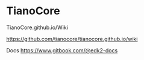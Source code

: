# TianoCore

TianoCore.github.io/Wiki

https://github.com/tianocore/tianocore.github.io/wiki


Docs
https://www.gitbook.com/@edk2-docs

